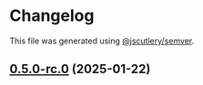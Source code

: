 # Changelog

This file was generated using [@jscutlery/semver](https://github.com/jscutlery/semver).

## [0.5.0-rc.0](https://github.com/Sitecore-PD/sitecore.cloudsdk.js/compare/utils-0.4.4...utils-0.5.0-rc.0) (2025-01-22)
